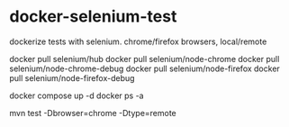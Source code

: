 # docker-selenium-test
dockerize tests with selenium. chrome/firefox browsers, local/remote


docker pull selenium/hub
docker pull selenium/node-chrome
docker pull selenium/node-chrome-debug
docker pull selenium/node-firefox
docker pull selenium/node-firefox-debug

docker compose up -d
docker ps -a

mvn test -Dbrowser=chrome -Dtype=remote
